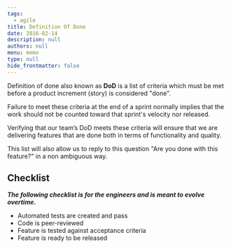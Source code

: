 ```yaml
---
tags: 
  - agile
title: Definition Of Done
date: 2016-02-14
description: null
authors: null
menu: memo
type: null
hide_frontmatter: false
---
```


Definition of done also known as **DoD** is a list of criteria which must be met before a product increment (story) is considered "done".

Failure to meet these criteria at the end of a sprint normally implies that the work should not be counted toward that sprint's velocity nor released.

Verifying that our team’s DoD meets these criteria will ensure that we are delivering features that are done both in terms of functionality and quality.

This list will also allow us to reply to this question "Are you done with this feature?" in a non ambiguous way.

## Checklist
***The following checklist is for the engineers and is meant to evolve overtime.***

* Automated tests are created and pass
* Code is peer-reviewed
* Feature is tested against acceptance criteria
* Feature is ready to be released